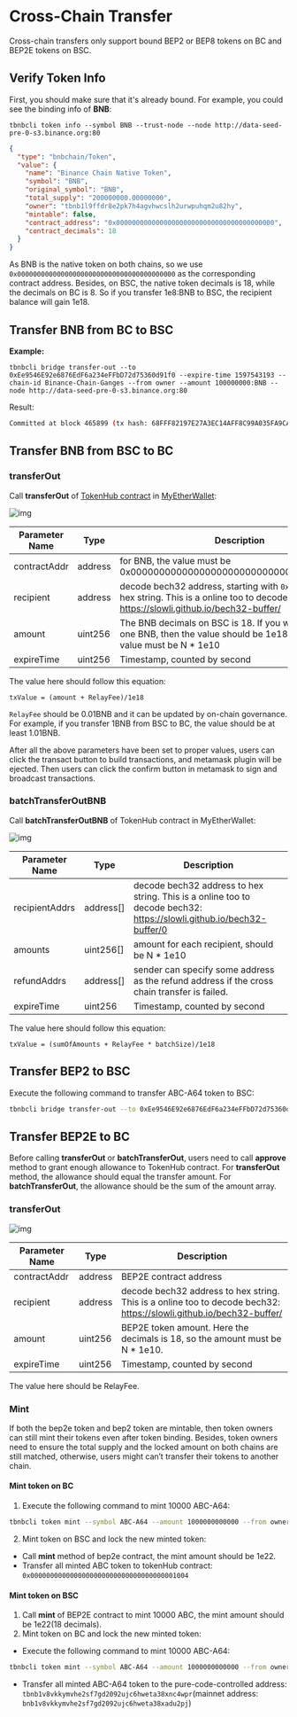 # Cross-Chain Transfer

Cross-chain transfers only support bound BEP2 or BEP8 tokens on BC and BEP2E tokens on BSC.

## Verify Token Info

First, you should make sure that it's already bound. For example, you could see the binding info of **BNB**:


```shell
tbnbcli token info --symbol BNB --trust-node --node http://data-seed-pre-0-s3.binance.org:80
```

```json
{
  "type": "bnbchain/Token",
  "value": {
    "name": "Binance Chain Native Token",
    "symbol": "BNB",
    "original_symbol": "BNB",
    "total_supply": "200000000.00000000",
    "owner": "tbnb1l9ffdr8e2pk7h4agvhwcslh2urwpuhqm2u82hy",
    "mintable": false,
    "contract_address": "0x0000000000000000000000000000000000000000",
    "contract_decimals": 18
  }
}
```

As BNB is the native token on both chains, so we use `0x0000000000000000000000000000000000000000` as the corresponding contract address. Besides, on BSC, the native token decimals is 18, while the decimals on BC is 8. So if you transfer 1e8:BNB to BSC, the recipient balance will gain 1e18.


## Transfer BNB from BC to BSC

**Example:**

```shell
tbnbcli bridge transfer-out --to 0xEe9546E92e6876EdF6a234eFFbD72d75360d91f0 --expire-time 1597543193 --chain-id Binance-Chain-Ganges --from owner --amount 100000000:BNB --node http://data-seed-pre-0-s3.binance.org:80
```

Result:

```bash
Committed at block 465899 (tx hash: 68FFF82197E27A3EC14AFF8C99A035FA9CA7120312AA55E98D11DFC0F8D9F3B9, response: {Code:0 Data:[] Log:Msg 0:  Info: GasWanted:0 GasUsed:0 Events:[{Type: Attributes:[{Key:[84 114 97 110 115 102 101 114 79 117 116 83 101 113 117 101 110 99 101] Value:[49 49] XXX_NoUnkeyedLiteral:{} XXX_unrecognized:[] XXX_sizecache:0} {Key:[69 120 112 105 114 101 84 105 109 101] Value:[49 53 57 55 53 52 51 49 57 51] XXX_NoUnkeyedLiteral:{} XXX_unrecognized:[] XXX_sizecache:0} {Key:[97 99 116 105 111 110] Value:[99 114 111 115 115 84 114 97 110 115 102 101 114 79 117 116] XXX_NoUnkeyedLiteral:{} XXX_unrecognized:[] XXX_sizecache:0}] XXX_NoUnkeyedLiteral:{} XXX_unrecognized:[] XXX_sizecache:0}] Codespace: XXX_NoUnkeyedLiteral:{} XXX_unrecognized:[] XXX_sizecache:0})
```

## Transfer BNB from BSC to BC

### transferOut

Call **transferOut** of [TokenHub contract](https://raw.githubusercontent.com/binance-chain/bsc-genesis-contract/master/abi/tokenhub.abi) in [MyEtherWallet](https://www.myetherwallet.com/):

![img](https://lh3.googleusercontent.com/q8-nnt12h8gvYyMe6iwLalwzY-1jHfQ11BsSyIz3qkQPCjp_-D-dIzPxZ-HuMJngCxTs7pt65-zSUIYImpsoO8bJ_QC_pyfPMu_2O7Lh65uDvVXrkhKqOakI070vKuEK3UNnlk8m)



| Parameter Name | Type    | Description                                                  |
| -------------- | ------- | ------------------------------------------------------------ |
| contractAddr   | address | for BNB, the value must be 0x0000000000000000000000000000000000000000 |
| recipient      | address | decode bech32 address, starting with `0x` . To transfer to hex string. This is a online too to decode bech32: https://slowli.github.io/bech32-buffer/ |
| amount         | uint256 | The BNB decimals on  BSC is 18. If you want to transfer one BNB, then the value should be 1e18. Besides, the value must be N * 1e10 |
| expireTime     | uint256 | Timestamp, counted by  second                                |

The value here should follow this equation:

```
txValue = (amount + RelayFee)/1e18
```

`RelayFee` should be 0.01BNB and it can be updated by on-chain governance. For example, if you transfer 1BNB from BSC to BC, the value should be at least 1.01BNB.

After all the above parameters have been set to proper values, users can click the transact button to build transactions, and metamask plugin will be ejected. Then users can click the confirm button in metamask to sign and broadcast transactions.


### batchTransferOutBNB

Call **batchTransferOutBNB** of TokenHub contract in MyEtherWallet:

![img](../../assets/batchTransferOutBNB.png)

| Parameter Name | Type      | Description                                                  |
| -------------- | --------- | ------------------------------------------------------------ |
| recipientAddrs | address[] | decode bech32 address  to hex string. This is a online too to decode bech32: https://slowli.github.io/bech32-buffer/0 |
| amounts        | uint256[] | amount for each  recipient, should be N * 1e10               |
| refundAddrs    | address[] | sender can specify  some address as the refund address if the cross chain transfer is failed. |
| expireTime     | uint256   | Timestamp, counted by  second                                |


The value here should follow this equation:

```
txValue = (sumOfAmounts + RelayFee * batchSize)/1e18
```

## Transfer BEP2 to BSC
Execute the following command to transfer ABC-A64 token to BSC:
```bash
tbnbcli bridge transfer-out --to 0xEe9546E92e6876EdF6a234eFFbD72d75360d91f0 --expire-time 1597543193 --chain-id Binance-Chain-Ganges --from owner --amount 10000000000:ABC-A64 --node http://data-seed-pre-0-s3.binance.org:80
```
## Transfer BEP2E to BC
Before calling **transferOut** or **batchTransferOut**, users need to call **approve** method to grant enough allowance to TokenHub contract. For **transferOut** method, the allowance should equal the transfer amount. For **batchTransferOut**, the allowance should be the sum of the amount array.

### transferOut

![img](https://lh3.googleusercontent.com/q8-nnt12h8gvYyMe6iwLalwzY-1jHfQ11BsSyIz3qkQPCjp_-D-dIzPxZ-HuMJngCxTs7pt65-zSUIYImpsoO8bJ_QC_pyfPMu_2O7Lh65uDvVXrkhKqOakI070vKuEK3UNnlk8m)

| Parameter Name | Type    | Description                                                  |
| ------------   | ------- | ------------------------------------------------------------ |
| contractAddr   | address | BEP2E contract address                                       |
| recipient      | address | decode bech32 address  to hex string. This is a online too to decode bech32: https://slowli.github.io/bech32-buffer/ |
| amount         | uint256 | BEP2E token amount.  Here the decimals is 18, so the amount must be N * 1e10. |
| expireTime     | uint256 | Timestamp, counted by  second                                |

The value here should be RelayFee.

### Mint

If both the bep2e token and bep2 token are mintable, then token owners can still mint their tokens even after token binding. Besides, token owners need to ensure the total supply and the locked amount on both chains are still matched, otherwise, users might can’t transfer their tokens to another chain.

#### Mint token on BC

1. Execute the following command to mint 10000 ABC-A64:
```bash
tbnbcli token mint --symbol ABC-A64 --amount 1000000000000 --from owner --chain-id Binance-Chain-Ganges --node http://data-seed-pre-0-s3.binance.org:80
```

2. Mint token on BSC and lock the new minted token:
* Call **mint** method of bep2e contract, the mint amount should be 1e22.
* Transfer all minted ABC token to tokenHub contract: `0x0000000000000000000000000000000000001004`

#### Mint token on BSC

1. Call **mint** of BEP2E contract to mint 10000 ABC, the mint amount should be 1e22(18 decimals).
2. Mint token on BC and lock the new minted token:

* Execute the following command to mint 10000 ABC-A64:
```bash
tbnbcli token mint --symbol ABC-A64 --amount 1000000000000 --from owner --chain-id Binance-Chain-Ganges --node http://data-seed-pre-0-s3.binance.org:80
```
* Transfer all minted ABC-A64 token to the pure-code-controlled address: `tbnb1v8vkkymvhe2sf7gd2092ujc6hweta38xnc4wpr`(mainnet address: `bnb1v8vkkymvhe2sf7gd2092ujc6hweta38xadu2pj`)